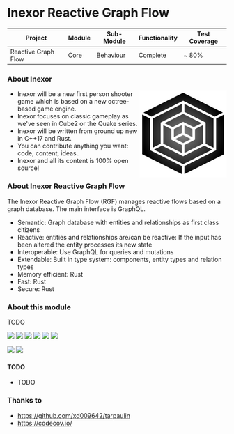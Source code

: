 # Inexor Reactive Graph Flow

| Project | Module | Sub-Module | Functionality | Test Coverage |
| --- | --- | --- | --- | --- |
| Reactive Graph Flow | Core | Behaviour | Complete | ~ 80% |

### About Inexor

<a href="https://inexor.org/">
<img align="right" width="200" height="200" src="https://raw.githubusercontent.com/aschaeffer/inexor-rgf-core-behaviour/main/docs/images/inexor_2.png">
</a>

* Inexor will be a new first person shooter game which is based on a new octree-based game engine.
* Inexor focuses on classic gameplay as we've seen in Cube2 or the Quake series.
* Inexor will be written from ground up new in C++17 and Rust.
* You can contribute anything you want: code, content, ideas..
* Inexor and all its content is 100% open source!

### About Inexor Reactive Graph Flow

The Inexor Reactive Graph Flow (RGF) manages reactive flows based on a graph database. The main interface is GraphQL.

* Semantic: Graph database with entities and relationships as first class citizens
* Reactive: entities and relationships are/can be reactive: If the input has been altered the entity processes its new state
* Interoperable: Use GraphQL for queries and mutations
* Extendable: Built in type system: components, entity types and relation types
* Memory efficient: Rust
* Fast: Rust
* Secure: Rust

### About this module

TODO

[<img src="https://img.shields.io/badge/Language-Rust-brightgreen">](https://www.rust-lang.org/)
[<img src="https://img.shields.io/badge/Platforms-Linux%20%26%20Windows-brightgreen">]()
[<img src="https://img.shields.io/github/workflow/status/aschaeffer/inexor-rgf-core-behaviour/Rust">](https://github.com/aschaeffer/inexor-rgf-core-behaviour/actions?query=workflow%3ARust)
[<img src="https://img.shields.io/github/last-commit/aschaeffer/inexor-rgf-core-behaviour">]()
[<img src="https://img.shields.io/github/languages/code-size/aschaeffer/inexor-rgf-core-behaviour">]()
[<img src="https://img.shields.io/codecov/c/github/aschaeffer/inexor-rgf-core-behaviour">](https://app.codecov.io/gh/aschaeffer/inexor-rgf-core-behaviour)

[<img src="https://img.shields.io/github/license/aschaeffer/inexor-rgf-core-behaviour">](https://github.com/aschaeffer/inexor-rgf-core-behaviour/blob/main/LICENSE)
[<img src="https://img.shields.io/discord/698219248954376256?logo=discord">](https://discord.com/invite/acUW8k7)

#### TODO

* TODO

### Thanks to

* https://github.com/xd009642/tarpaulin
* https://codecov.io/
